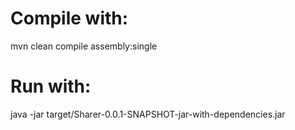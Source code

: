 # Compile with:
mvn clean compile assembly:single

# Run with:

java -jar target/Sharer-0.0.1-SNAPSHOT-jar-with-dependencies.jar 
